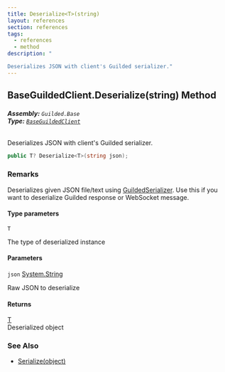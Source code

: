```yaml
---
title: Deserialize<T>(string)
layout: references
section: references
tags:
  - references
  - method
description: "

Deserializes JSON with client's Guilded serializer."
---
```


## BaseGuildedClient.Deserialize<T>(string) Method
###### **Assembly:** `Guilded.Base`<br/>**Type:** [`BaseGuildedClient`](BaseGuildedClient 'Guilded.Base.BaseGuildedClient')

Deserializes JSON with client's Guilded serializer.

```csharp
public T? Deserialize<T>(string json);
```

### Remarks
  
Deserializes given JSON file/text using [GuildedSerializer](BaseGuildedClient.GuildedSerializer 'Guilded.Base.BaseGuildedClient.GuildedSerializer'). Use this if you want to deserialize Guilded response or WebSocket message.
#### Type parameters

<a name='Guilded.Base.BaseGuildedClient.Deserialize_T_(string).T'></a>

`T`

The type of deserialized instance
#### Parameters

<a name='Guilded.Base.BaseGuildedClient.Deserialize_T_(string).json'></a>

`json` [System.String](https://docs.microsoft.com/en-us/dotnet/api/System.String 'System.String')

Raw JSON to deserialize

#### Returns
[T](BaseGuildedClient.Deserialize_T_(string)#Guilded.Base.BaseGuildedClient.Deserialize_T_(string).T 'Guilded.Base.BaseGuildedClient.Deserialize<T>(string).T')  
Deserialized object

### See Also
- [Serialize(object)](BaseGuildedClient.Serialize(object) 'Guilded.Base.BaseGuildedClient.Serialize(object)')